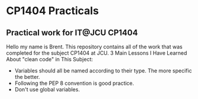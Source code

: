 # CP1404 Practicals

## Practical work for IT@JCU CP1404

Hello my name is Brent. This repository contains all of the work that was completed for the subject CP1404 at JCU.
3 Main Lessons I Have Learned About "clean code" in This Subject:
- Variables should all be named according to their type. The more specific the better.
- Following the PEP 8 convention is good practice.
- Don't use global variables.
